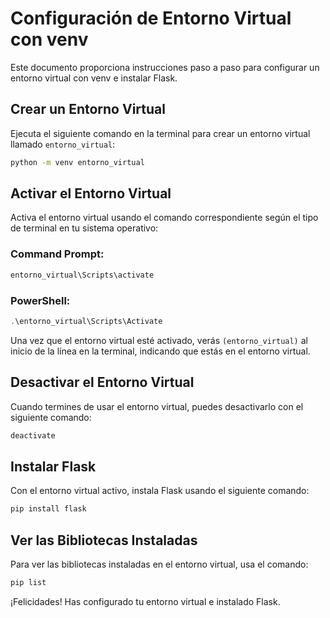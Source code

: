# Configuración de Entorno Virtual con venv

Este documento proporciona instrucciones paso a paso para configurar un entorno virtual con venv e instalar Flask.

## Crear un Entorno Virtual

Ejecuta el siguiente comando en la terminal para crear un entorno virtual llamado `entorno_virtual`:

```bash
python -m venv entorno_virtual
```

## Activar el Entorno Virtual

Activa el entorno virtual usando el comando correspondiente según el tipo de terminal en tu sistema operativo:

### Command Prompt:
```cmd
entorno_virtual\Scripts\activate
```
### PowerShell:
```powershell
.\entorno_virtual\Scripts\Activate
```

Una vez que el entorno virtual esté activado, verás `(entorno_virtual)` al inicio de la línea en la terminal, indicando que estás en el entorno virtual.

## Desactivar el Entorno Virtual

Cuando termines de usar el entorno virtual, puedes desactivarlo con el siguiente comando:

```bash
deactivate
```

## Instalar Flask

Con el entorno virtual activo, instala Flask usando el siguiente comando:

```bash
pip install flask
```

## Ver las Bibliotecas Instaladas

Para ver las bibliotecas instaladas en el entorno virtual, usa el comando:

```bash
pip list
```

¡Felicidades! Has configurado tu entorno virtual e instalado Flask.
